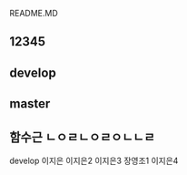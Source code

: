 README.MD

12345
--------
develop
--------
master
---------
함수근
ㄴㅇㄹㄴㅇㄹㅇㄴㄴㄹ
---
develop 이지은
이지은2
이지은3
장영조1
이지은4


